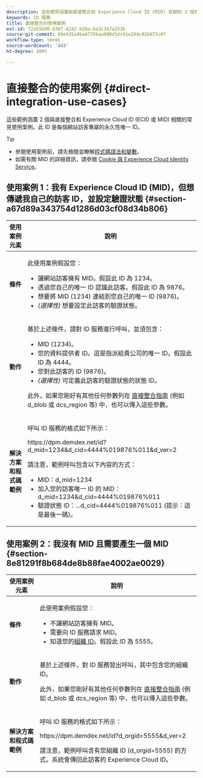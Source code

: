 ```yaml
---
description: 這些範例涵蓋與直接整合和 Experience Cloud ID (MID) 有關的 2 個常見使用案例。MID 是每個網站訪客專屬的永久性唯一 ID。
keywords: ID 服務
title: 直接整合的使用案例
exl-id: f2a55b90-8307-4242-b20a-6a3c367a251b
source-git-commit: 06e935a4ba4776baa900d3dc91e294c92b873c0f
workflow-type: tm+mt
source-wordcount: '443'
ht-degree: 100%

---
```


# 直接整合的使用案例 {#direct-integration-use-cases}

這些範例涵蓋 2 個與直接整合和 Experience Cloud ID (ECID 或 MID) 相關的常見使用案例。此 ID 是每個網站訪客專屬的永久性唯一 ID。

>[!TIP]
>
>* 參閱使用案例前，請先檢閱並瞭解[程式碼語法和變數](../implementation-guides/direct-integration.md#concept-4cd3206a84bb4687af0b312ae09648b9)。
>* 如需有關 MID 的詳細資訊，請參閱 [Cookie 與 Experience Cloud Identity Service](../introduction/cookies.md)。
>


## 使用案例 1：我有 Experience Cloud ID (MID)，但想傳遞我自己的訪客 ID，並設定驗證狀態 {#section-a67d89a343754d1286d03cf08d34b806}

<table id="table_DA8840FCB51541109FE6DF20430E8924"> 
 <thead> 
  <tr> 
   <th colname="col1" class="entry"> 使用案例元素 </th> 
   <th colname="col2" class="entry"> 說明 </th> 
  </tr> 
 </thead>
 <tbody> 
  <tr> 
   <td colname="col1"> <p> <b>條件</b> </p> </td> 
   <td colname="col2"> <p>此使用案例假設您： </p> 
    <ul id="ul_F20231F83EE84889B78971A64E758757"> 
     <li id="li_20F3E96493724CD2BAF4B20AEE5CBF23">讓網站訪客擁有 MID。假設此 ID 為 1234。 </li> 
     <li id="li_A358C58CC58C4FCBB7250F5ED108AA71">透過您自己的唯一 ID 認識此訪客。假設此 ID 為 9876。 </li> 
     <li id="li_D93CE7182EBE4927A5C7A0BF414C03BC">想要將 MID (1234) 連結到您自己的唯一 ID (9876)。 </li> 
     <li id="li_4611146E56624C2AB647733487A3F046"> <i>(選擇性)</i> 想要設定此訪客的驗證狀態。 </li> 
    </ul> </td> 
  </tr> 
  <tr> 
   <td colname="col1"> <p> <b>動作</b> </p> </td> 
   <td colname="col2"> <p>基於上述條件，請對 ID 服務進行呼叫，並須包含： </p> 
    <ul id="ul_9ECB1A65266644E89E949C57D202D5A4"> 
     <li id="li_10A6F5A9C54D44A08F4F2E405E6019E2">MID (1234)。 </li> 
     <li id="li_4869572B40E54C54B88A2474DAC475A8">您的資料提供者 ID。這是指派給貴公司的唯一 ID。假設此 ID 為 4444。 </li> 
     <li id="li_05C8ED47488C4E289D84093127EC7B19">您對此訪客的 ID (9876)。 </li> 
     <li id="li_3D1556AD18C843828A362CC604A9F76B"> <i>(選擇性)</i> 可定義此訪客的驗證狀態的狀態 ID。 </li> 
    </ul> <p>此外，如果您剛好有其他任何參數列在 <a href="../implementation-guides/direct-integration.md#concept-4cd3206a84bb4687af0b312ae09648b9" format="dita" scope="local"> 直接整合指南</a> (例如 <span class="codeph"> d_blob</span> 或 <span class="codeph"> dcs_region</span> 等) 中，也可以傳入這些參數。 </p> </td> 
  </tr> 
  <tr> 
   <td colname="col1"> <p> <b>解決方案和程式碼範例</b> </p> </td> 
   <td colname="col2"> <p>呼叫 ID 服務的格式如下所示： </p> <p> <span class="codeph">https://dpm.demdex.net/id?d_mid=1234&amp;d_cid=4444%019876%011&amp;d_ver=2</span> </p> <p>請注意，範例呼叫包含以下內容的方式： </p> 
    <ul id="ul_0667FBFD8D3C46BDBD027F484691EC97"> 
     <li id="li_FAB1FAE703DB48D1A32EE72684028964">MID：<span class="codeph">d_mid=1234</span> </li> 
     <li id="li_C97B74FF444F4BB4B4A5CB1CBBE52249">加入您的訪客唯一 ID 的 MID：<span class="codeph">d_mid=1234&amp;d_cid=4444%019876%011</span> </li> 
     <li id="li_D428DBF765234DD78DDF152C5EE8AB69">驗證狀態 ID：<span class="codeph">...d_cid=4444%019876%011</span> (提示：這是最後一碼)。 </li> 
    </ul> </td> 
  </tr> 
 </tbody> 
</table>

## 使用案例 2：我沒有 MID 且需要產生一個 MID {#section-8e81291f8b684de8b88fae4002ae0029}

<table id="table_666A92693F8A413096DF6A64770C1141"> 
 <thead> 
  <tr> 
   <th colname="col1" class="entry"> 使用案例元素 </th> 
   <th colname="col2" class="entry"> 說明 </th> 
  </tr> 
 </thead>
 <tbody> 
  <tr> 
   <td colname="col1"> <p> <b>條件</b> </p> </td> 
   <td colname="col2"> <p>此使用案例假設您： </p> 
    <ul id="ul_BF3BD821907B46A4B2EFA63146D35722"> 
     <li id="li_E658AE0671D14558B65FDD8992F25996">不讓網站訪客擁有 MID。 </li> 
     <li id="li_28A48BB3F71C4E4297F95A2D3E10AD7B">需要向 ID 服務請求 MID。 </li> 
     <li id="li_E2C306B9308D41E5BFE2F23EF48F5A41">知道您的<a href="../reference/requirements.md#section-a02f537129a64ffbb690d5738d360c26" format="dita" scope="local">組織 ID</a>。假設此 ID 為 5555。 </li> 
    </ul> </td> 
  </tr> 
  <tr> 
   <td colname="col1"> <p> <b>動作</b> </p> </td> 
   <td colname="col2"> <p>基於上述條件，對 ID 服務發出呼叫，其中包含您的組織 ID。 </p> <p>此外，如果您剛好有其他任何參數列在 <a href="../implementation-guides/direct-integration.md#concept-4cd3206a84bb4687af0b312ae09648b9" format="dita" scope="local"> 直接整合指南</a> (例如 <span class="codeph"> d_blob</span> 或 <span class="codeph"> dcs_region</span> 等) 中，也可以傳入這些參數。 </p> </td> 
  </tr> 
  <tr> 
   <td colname="col1"> <p> <b>解決方案和程式碼範例</b> </p> </td> 
   <td colname="col2"> <p>呼叫 ID 服務的格式如下所示： </p> <p> <span class="codeph">https://dpm.demdex.net/id?d_orgid=5555&amp;d_ver=2</span> </p> <p>請注意，範例呼叫含有您組織 ID <span class="codeph">(d_orgid=5555)</span> 的方式。系統會傳回此訪客的 <span class="keyword">Experience Cloud</span> ID。 </p> </td> 
  </tr> 
 </tbody> 
</table>
